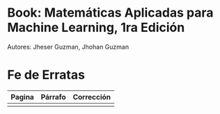 # Book: Matemáticas Aplicadas para Machine Learning, 1ra Edición
Autores:  Jheser Guzman, Jhohan Guzman

# Fe de Erratas

| Pagina | Párrafo | Corrección |
|-------|-------|-------|
| | | |
